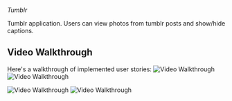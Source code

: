  *Tumblr*

Tumblr application. Users can view photos from tumblr posts and show/hide captions.

## Video Walkthrough 

Here's a walkthrough of implemented user stories:
<img src='http://i.imgur.com/ZfLU4BI.gif' title='Video Walkthrough' width='' alt='Video Walkthrough' />
<img src='https://i.imgur.com/ZfLU4BI.gifv' title='Video Walkthrough' width='' alt='Video Walkthrough' />

<img src='https://i.imgur.com/ZfLU4BI.gif' title='Video Walkthrough' width='' alt='Video Walkthrough' />

<img src='http://i.imgur.com/ZfLU4BI.gifv' title='Video Walkthrough' width='' alt='Video Walkthrough' />
